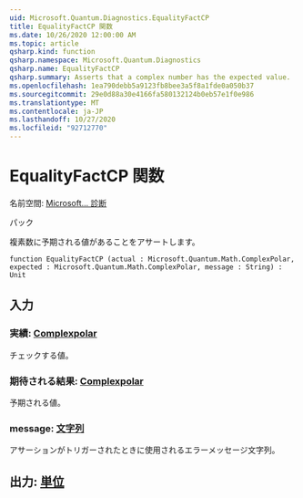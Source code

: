 ```yaml
---
uid: Microsoft.Quantum.Diagnostics.EqualityFactCP
title: EqualityFactCP 関数
ms.date: 10/26/2020 12:00:00 AM
ms.topic: article
qsharp.kind: function
qsharp.namespace: Microsoft.Quantum.Diagnostics
qsharp.name: EqualityFactCP
qsharp.summary: Asserts that a complex number has the expected value.
ms.openlocfilehash: 1ea790debb5a9123fb8bee3a5f8a1fde0a050b37
ms.sourcegitcommit: 29e0d88a30e4166fa580132124b0eb57e1f0e986
ms.translationtype: MT
ms.contentlocale: ja-JP
ms.lasthandoff: 10/27/2020
ms.locfileid: "92712770"
---
```

# <a name="equalityfactcp-function"></a>EqualityFactCP 関数

名前空間: [Microsoft... 診断](xref:Microsoft.Quantum.Diagnostics)

パック [](https://nuget.org/packages/)


複素数に予期される値があることをアサートします。

```qsharp
function EqualityFactCP (actual : Microsoft.Quantum.Math.ComplexPolar, expected : Microsoft.Quantum.Math.ComplexPolar, message : String) : Unit
```


## <a name="input"></a>入力

### <a name="actual--complexpolar"></a>実績: [Complexpolar](xref:Microsoft.Quantum.Math.ComplexPolar)

チェックする値。


### <a name="expected--complexpolar"></a>期待される結果: [Complexpolar](xref:Microsoft.Quantum.Math.ComplexPolar)

予期される値。


### <a name="message--string"></a>message: [文字列](xref:microsoft.quantum.lang-ref.string)

アサーションがトリガーされたときに使用されるエラーメッセージ文字列。



## <a name="output--unit"></a>出力: [単位](xref:microsoft.quantum.lang-ref.unit)

